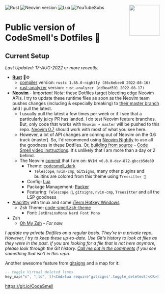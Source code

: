 ![Rust](https://img.shields.io/badge/Rust-1.65.x-%23000000.svg?style=plastic&logo=rust&logoColor=white)
![Neovim version](https://img.shields.io/badge/Neovim-0.8.x-57A143?style=plastic&logo=neovim)
![Lua](https://img.shields.io/badge/lua-%232C2D72.svg?style=plastic&logo=lua&logoColor=white)
![YouTubeSubs](https://img.shields.io/youtube/channel/subscribers/UC4S7Fm5x-WXRCWP6MjK6k2A?style=social)
<a href="https://www.redbubble.com/shop/ap/102956214"><img align="right" width="100" height="100" src="https://user-images.githubusercontent.com/8049061/155224899-71324823-4cc0-431a-90e5-63e3c51af05f.png"></a>

# Public version of CodeSmell's Dotfiles 💩 

## Current Setup 
_Last Updated: 17-AUG-2022 or more recently._

- **[Rust](https://www.rust-lang.org/)** 🦀⚙
	- [compiler](https://rustup.rs/) version: `rustc 1.65.0-nightly (86c6ebee8 2022-08-16)`
	- [rust-analyzer](https://rust-analyzer.github.io/manual.html#nvim-lsp) version: `rust-analyzer (dd9ead591 2022-08-17)`
- **[Neovim](https://neovim.io/)** - _Important Note_: these Dotfiles target bleeding edge Neovim APIs. I try to update these runtime files as soon as the Neovim team pushes changes (including & especially breaking) to [their master branch](https://git.io/NeovimHEAD) and I pull the latest. 
  - I usually pull the latest a few times per week or if I see that a particularly juicy PR has landed. I do test Neovim feature branches. But, only code that works with `Neovim → master` will be pushed to this repo. [Neovim 0.7](https://github.com/neovim/neovim/releases/tag/v0.7.0) should work with most of what you see here. 
  - However, a lot of API changes are coming out of Neovim on the 0.6 track (master). So, I'd recommend using [Neovim Nightly](https://github.com/neovim/neovim/releases/tag/nightly) to use all the goodness in these Dotfiles. Or, [building from source](https://github.com/neovim/neovim#install-from-source) - [Code Smell video instructions](https://youtu.be/wep2_b_QU7Q). It's unlikely that I am more than a day or 2 behind. 
  - The Neovim [commit](https://github.com/neovim/neovim/commit/bccb5de89da452d9136b3c813be584f15d3018ba) that I am on: `NVIM v0.8.0-dev-872-gbccb5de89`
	- Theme: [codesmell_dark](https://github.com/whatsthatsmell/codesmell_dark.vim)
	  - `Telescope`, `nvim-cmp`, `GitSigns`, many other plugins and builtins are colored from this theme using `Treesitter 🌲` 
	- Config: [Lua](https://neovim.io/doc/user/lua.html)
	- Package Management: [Packer](https://github.com/wbthomason/packer.nvim)
	- Featuring: `Telescope 🔭`, `gitsigns`, `nvim-cmp`, `Treesitter` and all the LSP goodness
- [Alacritty](https://github.com/alacritty/alacritty) with tmux and some [iTerm Hotkey Windows](https://www.iterm2.com/)
    - Zsh Theme: [code-smell.zsh-theme](https://github.com/whatsthatsmell/dots/blob/master/public%20dots/zsh/code-smell.zsh-theme)
		- Font: `JetBrainsMono Nerd Font Mono`
- Zsh  
    - [Oh My Zsh](https://ohmyz.sh/) - _For now_

_I update my private Dotfiles on a regular basis. They're in a private repo. However, I try to keep these up-to-date. Use Git's history to look at files as they were in the past. If you are looking for a file that is not here anymore, please look through the Git history. [Call me out in the comments](https://www.youtube.com/CodeSmell) if you see something that isn't in this repo._

Another awesome feature from [gitsigns](https://github.com/lewis6991/gitsigns.nvim/commit/584e1abfb9a4bc7f42409c4164f99028b57330b2) and a map for it:
```lua
-- toggle Virtual deleted lines
key_map("n", ",td", [[<Cmd>lua require'gitsigns'.toggle_deleted()<CR>]], { noremap = true, silent = true })
```

https://git.io/CodeSmell
